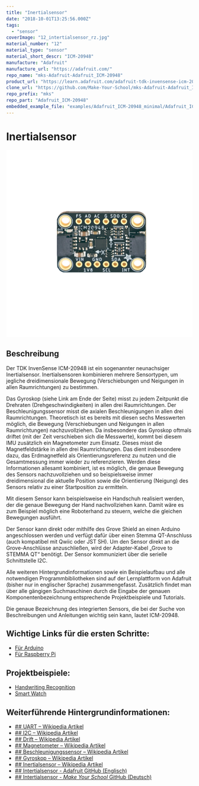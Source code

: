 ```yaml
---
title: "Inertialsensor"
date: "2018-10-01T13:25:56.000Z"
tags: 
  - "sensor"
coverImage: "12_intertialsensor_rz.jpg"
material_number: "12"
material_type: "sensor"
material_short_descr: "ICM-20948"
manufacture: "Adafruit"
manufacture_url: "https://adafruit.com/"
repo_name: "mks-Adafruit-Adafruit_ICM-20948"
product_url: "https://learn.adafruit.com/adafruit-tdk-invensense-icm-20948-9-dof-imu/arduino"
clone_url: "https://github.com/Make-Your-School/mks-Adafruit-Adafruit_ICM-20948.git"
repo_prefix: "mks"
repo_part: "Adafruit_ICM-20948"
embedded_example_file: "examples/Adafruit_ICM-20948_minimal/Adafruit_ICM-20948_minimal.ino"
---
```



# Inertialsensor

![Inertialsensor](./12_intertialsensor_rz.png)

## Beschreibung
Der TDK InvenSense ICM-20948 ist ein sogenannter neunachsiger Inertialsensor. Inertialsensoren kombinieren mehrere Sensortypen, um jegliche dreidimensionale Bewegung (Verschiebungen und Neigungen in allen Raumrichtungen) zu bestimmen.

Das Gyroskop (siehe Link am Ende der Seite) misst zu jedem Zeitpunkt die Drehraten (Drehgeschwindigkeiten) in allen drei Raumrichtungen. Der Beschleunigungssensor misst die axialen Beschleunigungen in allen drei Raumrichtungen. Theoretisch ist es bereits mit diesen sechs Messwerten möglich, die Bewegung (Verschiebungen und Neigungen in allen Raumrichtungen) nachzuvollziehen. Da insbesondere das Gyroskop oftmals driftet (mit der Zeit verschieben sich die Messwerte), kommt bei diesem IMU zusätzlich ein Magnetometer zum Einsatz. Dieses misst die Magnetfeldstärke in allen drei Raumrichtungen. Das dient insbesondere dazu, das Erdmagnetfeld als Orientierungsreferenz zu nutzen und die Gesamtmessung immer wieder zu referenzieren. Werden diese Informationen allesamt kombiniert, ist es möglich, die genaue Bewegung des Sensors nachzuvollziehen und so beispielsweise immer dreidimensional die aktuelle Position sowie die Orientierung (Neigung) des Sensors relativ zu einer Startposition zu ermitteln.

Mit diesem Sensor kann beispielsweise ein Handschuh realisiert werden, der die genaue Bewegung der Hand nachvollziehen kann. Damit wäre es zum Beispiel möglich eine Roboterhand zu steuern, welche die gleichen Bewegungen ausführt.

Der Sensor kann direkt oder mithilfe des Grove Shield an einen Arduino angeschlossen werden und verfügt dafür über einen Stemma QT-Anschluss (auch kompatibel mit Qwiic oder JST SH). Um den Sensor direkt an die Grove-Anschlüsse anzuschließen, wird der Adapter-Kabel „Grove to STEMMA QT“ benötigt. Der Sensor kommuniziert über die serielle Schnittstelle I2C.

Alle weiteren Hintergrundinformationen sowie ein Beispielaufbau und alle notwendigen Programmbibliotheken sind auf der Lernplattform von Adafruit (bisher nur in englischer Sprache) zusammengefasst. Zusätzlich findet man über alle gängigen Suchmaschinen durch die Eingabe der genauen Komponentenbezeichnung entsprechende Projektbeispiele und Tutorials.

Die genaue Bezeichnung des integrierten Sensors, die bei der Suche von Beschreibungen und Anleitungen wichtig sein kann, lautet ICM-20948.

<!-- infolist -->

<!-- infolists -->
## Wichtige Links für die ersten Schritte:

- [Für Arduino](https://learn.adafruit.com/adafruit-tdk-invensense-icm-20948-9-dof-imu/arduino)
- [Für Raspberry Pi](https://learn.adafruit.com/adafruit-tdk-invensense-icm-20948-9-dof-imu/python-circuitpython)

## Projektbeispiele:

- [Handwriting Recognition](https://www.hackster.io/naveenbskumar/handwriting-recognition-7583e3)
- [Smart Watch](https://www.hackster.io/312619/ecen-2440-smartwatch-945a26)

## Weiterführende Hintergrundinformationen:

- [## UART – Wikipedia Artikel](https://de.wikipedia.org/wiki/Universal_Asynchronous_Receiver_Transmitter)
- [## I2C – Wikipedia Artikel](https://de.wikipedia.org/wiki/I%C2%B2C)
- [## Drift – Wikipedia Artikel](https://de.wikipedia.org/wiki/Systematische_Abweichung)
- [## Magnetometer – Wikipedia Artikel](https://de.wikipedia.org/wiki/Magnetometer)
- [## Beschleunigungssensor – Wikipedia Artikel](https://de.wikipedia.org/wiki/Beschleunigungssensor)
- [## Gyroskop – Wikipedia Artikel](https://de.wikipedia.org/wiki/Kreiselinstrument)
- [## Inertialsensor – Wikipedia Artikel](https://de.wikipedia.org/wiki/Inertiale_Messeinheit)
- [## Intertialsensor - Adafruit GitHub (Englisch)](https://github.com/adafruit/Adafruit-ICM20948-PCB)
- [## Intertialsensor - _Make Your School_ GitHub (Deutsch)](https://github.com/s-light/MYS__12-Inertialsensor)



